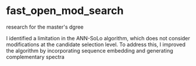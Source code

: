 # fast_open_mod_search
research for the master's dgree


I identified a limitation in the ANN-SoLo algorithm, which does not consider modifications at the candidate selection level. To address this, I improved the algorithm by incorporating sequence embedding and generating complementary spectra
